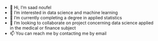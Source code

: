 - 👋 Hi, I’m saad noufel
- 👀 I’m interested in data science and machine learning
- 🌱 I’m currently completing a degree in applied statistics
- 💞️ I’m looking to collaborate on project concerning data science applied in the medical or finance subject
- 📫 You can reach me by contacting me by email

<!---
daasno/daasno is a ✨ special ✨ repository because its `README.md` (this file) appears on your GitHub profile.
You can click the Preview link to take a look at your changes.
--->

